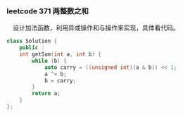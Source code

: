 ### leetcode 371 两整数之和
&emsp;设计加法函数，利用异或操作和与操作来实现，具体看代码。
```c++
class Solution {
    public :
    int getSum(int a, int b) {
        while (b) {
            auto carry = ((unsigned int)(a & b)) << 1;
            a ^= b;
            b = carry;
        }
        return a;
    }
};
```
